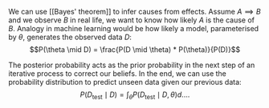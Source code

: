 We can use [[Bayes' theorem]] to infer causes from effects. Assume $A \implies B$ and we observe $B$ in real life, we want to know how likely $A$ is the cause of $B$. Analogy in machine learning would be how likely a model, parameterised by $\theta$, generates the observed data $D$:
$$P(\theta \mid D) = \frac{P(D \mid \theta) * P(\theta)}{P(D)}$$

The posterior probability acts as the prior probability in the next step of an iterative process to correct our beliefs. In the end, we can use the probability distribution to predict unseen data given our previous data:
$$P(D_{\text{test}} \mid D) = \int_\theta P(D_{\text{test}} \mid D, \theta) d ....$$
